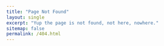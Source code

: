 ```yaml
---
title: "Page Not Found"
layout: single
excerpt: "Yup the page is not found, not here, nowhere."
sitemap: false
permalink: /404.html
---
```





<script type="text/javascript">
  var GOOG_FIXURL_LANG = 'en';
  var GOOG_FIXURL_SITE = '{{ site.url }}'
</script>
<script type="text/javascript"
  src="//linkhelp.clients.google.com/tbproxy/lh/wm/fixurl.js">
</script>
